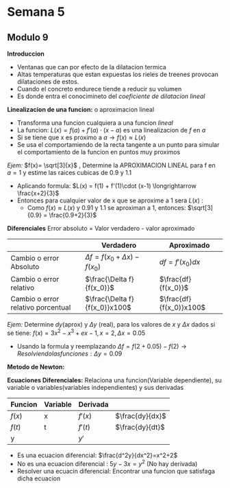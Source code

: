# Semana 5

## Modulo 9

**Introduccion**
- Ventanas que can por efecto de la dilatacion termica
- Altas temperaturas que estan expuestas los rieles de treenes provocan dilataciones de estos.
- Cuando el concreto endurece tiende a reducir su volumen
- Es donde entra el conocimineto del *coeficiente de dilatacion lineal* 


**Linealizacion de una funcion:** o aproximacion lineal

- Transforma una funcion cualquiera a una funcion *lineal* 
- La funcion: $L(x) = f(a) + f'(a)\cdot (x-a)$ es una linealizacion de $f$ en $a$
- Si se tiene que x es proximo a $a \rightarrow f(x)\approx L(x)$ 
- Se usa el comportamiendo de la recta tangente a un punto para simular el comportamiento de la funcion en puntos muy proximos

*Ejem:* $f(x)= \sqrt[3]{x}$ , Determine la APROXIMACION LINEAL para f en $a=1$  y estime las raices cubicas de 0.9 y 1.1

- Aplicando formula: $L(x) = f(1) + f'(1)\cdot (x-1) \longrightarrow \frac{x+2}{3}$ 
- Entonces para cualquier valor de x que se aproxime a 1 sera $L(x)$ :
	- Como $f(x)\approx L(x)$ y 0.91 y 1.1 se aproximan a 1, entonces: $\sqrt[3]{0.9} = \frac{0.9+2}{3}$  


**Diferenciales**
Error absoluto = Valor verdadero - valor aproximado

|  | Verdadero | Aproximado |
| ---- | ---- | ---- |
| Cambio o error Absoluto | $\Delta f=f(x_0+\Delta x)-f(x_0)$ |   $df=f'(x_0)dx$  |
| Cambio o error relativo |    $\frac{\Delta f}{f(x_0)}$        | $\frac{df}{f(x_0)}$  |
| Cambio o error relativo porcentual |  $\frac{\Delta f}{f(x_0)}x100$   | $\frac{df}{f(x_0)}x100$  |

*Ejem:* Determine $dy$(aprox) y $\Delta y$ (real), para los valores de $x$ y $\Delta x$ dados si se tiene: $f(x)=3x^2-x^3+ex-1, x=2, \Delta x=0.05$ 

- Usando la formula y reemplazando $\Delta f=f(2+0.05)-f(2) \longrightarrow Resolviendo las funciones: \Delta y=0.09$   

**Metodo de Newton:** 
















**Ecuaciones Diferenciales:** Relaciona una funcion(Variable dependiente), su variable o variables(variables independientes) y sus derivadas

| Funcion | Variable | Derivada |  |
| ---- | ---- | ---- | ---- |
| $f(x)$ | x | $f'(x)$ | $\frac{dy}{dx}$ |
| $f(t)$ | t | $f'(t)$ | $\frac{dy}{dt}$ |
| y |  | $y'$  |  |
- Es una ecuacion diferencial: $\frac{d^2y}{dx^2}=x^2+2$ 
- No es una ecuacion diferencial : $5y-3x=y^2$ (No hay derivada)
- Resolver una ecuacin diferencial: Encontrar una funcion que satisfaga dicha ecuacion